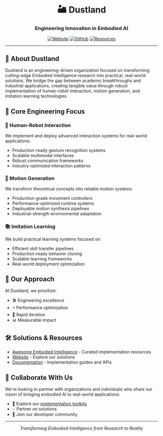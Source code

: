 <div align="center">
  
# 🏜️ Dustland

### Engineering Innovation in Embodied AI

[![Website](https://img.shields.io/badge/Website-dustland.ai-E6B17E?style=for-the-badge)](https://dustland.ai)
[![GitHub](https://img.shields.io/badge/GitHub-Dustland-2C3E50?style=for-the-badge&logo=github)](https://github.com/dustland)
[![Resources](https://img.shields.io/badge/Resources-Awesome%20Embodied%20Intelligence-D35400?style=for-the-badge)](https://github.com/dustland/awesome-embodied-intelligence)

---

</div>

## 🤖 About Dustland

Dustland is an engineering-driven organization focused on transforming cutting-edge Embodied Intelligence research into practical, real-world solutions. We bridge the gap between academic breakthroughs and industrial applications, creating tangible value through robust implementation of human-robot interaction, motion generation, and imitation learning technologies.

## 🌟 Core Engineering Focus

### 👥 Human-Robot Interaction
We implement and deploy advanced interaction systems for real-world applications:
- Production-ready gesture recognition systems
- Scalable multimodal interfaces
- Robust communication frameworks
- Industry-optimized interaction patterns

### 🔄 Motion Generation
We transform theoretical concepts into reliable motion systems:
- Production-grade movement controllers
- Performance-optimized runtime systems
- Deployable motion synthesis pipelines
- Industrial-strength environmental adaptation

### 📚 Imitation Learning
We build practical learning systems focused on:
- Efficient skill transfer pipelines
- Production-ready behavior cloning
- Scalable learning frameworks
- Real-world deployment optimization

## 🎯 Our Approach

At Dustland, we prioritize:
- 🛠️ Engineering excellence
- ⚡ Performance optimization
- 🔄 Rapid iteration
- 📊 Measurable impact

## 🛠️ Solutions & Resources

- [Awesome Embodied Intelligence](https://github.com/dustland/awesome-embodied-intelligence) - Curated implementation resources
- [Website](https://dustland.ai) - Explore our solutions
- [Documentation](https://docs.dustland.ai) - Implementation guides and APIs

## 🤝 Collaborate With Us

We're looking to partner with organizations and individuals who share our vision of bringing embodied AI to real-world applications:

- 🔧 Explore our [implementation toolkits](https://github.com/dustland)
- 💡 Partner on solutions
- 🤖 Join our developer community

<div align="center">

---

<i>Transforming Embodied Intelligence from Research to Reality</i>

</div>
